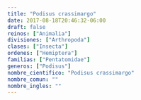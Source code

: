 ```yaml
---
title: "Podisus crassimargo"
date: 2017-08-18T20:46:32-06:00
draft: false
reinos: ["Animalia"]
divisiones: ["Arthropoda"]
clases: ["Insecta"]
ordenes: ["Hemiptera"]
familias: ["Pentatomidae"]
generos: ["Podisus"]
nombre_cientifico: "Podisus crassimargo"
nombre_comun: ""
nombre_ingles: ""
---
```

